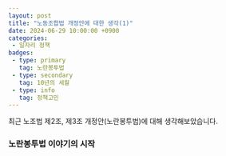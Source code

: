```yaml
---
layout: post
title: "노동조합법 개정안에 대한 생각(1)"
date: 2024-06-29 10:00:00 +0900
categories: 
 - 일자리 정책
badges:
 - type: primary
   tag: 노란봉투법
 - type: secondary
   tag: 10년의 세월
 - type: info
   tag: 정책고민
---
```


최근 노조법 제2조, 제3조 개정안(노란봉투법)에 대해 생각해보았습니다.

<!--more-->

### **노란봉투법 이야기의 시작**